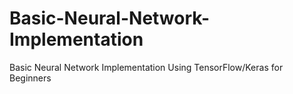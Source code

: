 # Basic-Neural-Network-Implementation
Basic Neural Network Implementation Using TensorFlow/Keras for Beginners
